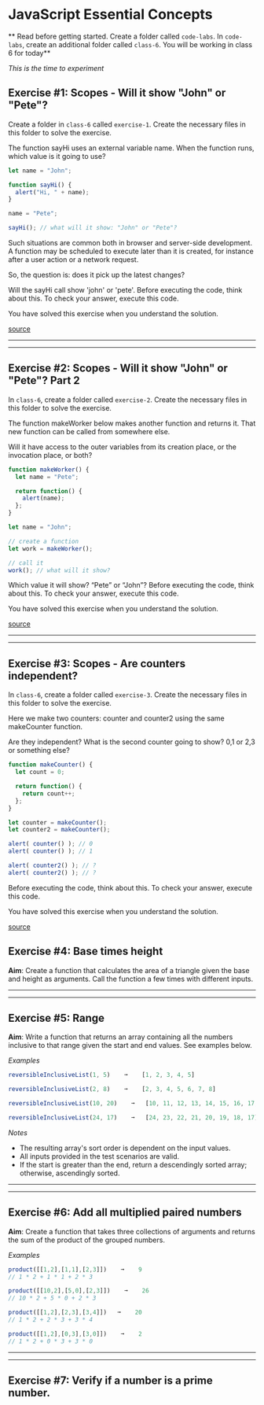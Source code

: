 # JavaScript Essential Concepts 
** Read before getting started. Create a folder called `code-labs`. In `code-labs`, create an additional folder called `class-6`. You will be working in class 6 for today**

*This is the time to experiment*

## Exercise #1: Scopes - Will it show "John" or "Pete"?
Create a folder in `class-6` called `exercise-1`. Create the necessary files in this folder to solve the exercise.

The function sayHi uses an external variable name. When the function runs, which value is it going to use?

```js
let name = "John";

function sayHi() {
  alert("Hi, " + name);
}

name = "Pete";

sayHi(); // what will it show: "John" or "Pete"?
```

Such situations are common both in browser and server-side development. A function may be scheduled to execute later than it is created, for instance after a user action or a network request.

So, the question is: does it pick up the latest changes?

Will the sayHi call show 'john' or 'pete'. Before executing the code, think about this. To check your answer, execute this code.

You have solved this exercise when you understand the solution.

[source](https://javascript.info/closure)

---

---

## Exercise #2: Scopes - Will it show "John" or "Pete"? Part 2
In `class-6`, create a folder called `exercise-2`. Create the necessary files in this folder to solve the exercise.

The function makeWorker below makes another function and returns it. That new function can be called from somewhere else.

Will it have access to the outer variables from its creation place, or the invocation place, or both?

```js
function makeWorker() {
  let name = "Pete";

  return function() {
    alert(name);
  };
}

let name = "John";

// create a function
let work = makeWorker();

// call it
work(); // what will it show?
```
Which value it will show? “Pete” or “John”? Before executing the code, think about this. To check your answer, execute this code.

You have solved this exercise when you understand the solution.

[source](https://javascript.info/closure)

---

---

## Exercise #3: Scopes - Are counters independent?
In `class-6`, create a folder called `exercise-3`. Create the necessary files in this folder to solve the exercise.

Here we make two counters: counter and counter2 using the same makeCounter function.

Are they independent? What is the second counter going to show? 0,1 or 2,3 or something else?

```js
function makeCounter() {
  let count = 0;

  return function() {
    return count++;
  };
}

let counter = makeCounter();
let counter2 = makeCounter();

alert( counter() ); // 0
alert( counter() ); // 1

alert( counter2() ); // ?
alert( counter2() ); // ?
```
Before executing the code, think about this. To check your answer, execute this code.

You have solved this exercise when you understand the solution.

[source](https://javascript.info/closure)

## Exercise #4: Base times height

**Aim**: Create a function that calculates the area of a triangle given the base and height as arguments. Call the function a few times with different inputs.

---

---

## Exercise #5: Range

**Aim**: Write a function that returns an array containing all the numbers inclusive to that range given the start and end values. See examples below.

_Examples_

```js
reversibleInclusiveList(1, 5)    ➞    [1, 2, 3, 4, 5]

reversibleInclusiveList(2, 8)    ➞    [2, 3, 4, 5, 6, 7, 8]

reversibleInclusiveList(10, 20)    ➞   [10, 11, 12, 13, 14, 15, 16, 17, 18, 19, 20]

reversibleInclusiveList(24, 17)    ➞   [24, 23, 22, 21, 20, 19, 18, 17]
```

_Notes_

- The resulting array's sort order is dependent on the input values.
- All inputs provided in the test scenarios are valid.
- If the start is greater than the end, return a descendingly sorted array; otherwise, ascendingly sorted.

---

---

## Exercise #6: Add all multiplied paired numbers 

**Aim**: Create a function that takes three collections of arguments and returns the sum of the product of the grouped numbers.

_Examples_

```js
product([[1,2],[1,1],[2,3]])    ➞    9
// 1 * 2 + 1 * 1 + 2 * 3

product([[10,2],[5,0],[2,3]])    ➞    26
// 10 * 2 + 5 * 0 + 2 * 3

product([[1,2],[2,3],[3,4]])   ➞    20
// 1 * 2 + 2 * 3 + 3 * 4

product([[1,2],[0,3],[3,0]])    ➞    2
// 1 * 2 + 0 * 3 + 3 * 0
```

---

---

## Exercise #7: Verify if a number is a prime number.
